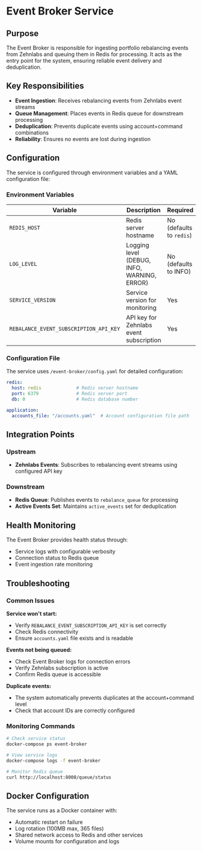 # Event Broker Service

## Purpose

The Event Broker is responsible for ingesting portfolio rebalancing events from Zehnlabs and queuing them in Redis for processing. It acts as the entry point for the system, ensuring reliable event delivery and deduplication.

## Key Responsibilities

- **Event Ingestion**: Receives rebalancing events from Zehnlabs event streams
- **Queue Management**: Places events in Redis queue for downstream processing
- **Deduplication**: Prevents duplicate events using account+command combinations
- **Reliability**: Ensures no events are lost during ingestion

## Configuration

The service is configured through environment variables and a YAML configuration file:

### Environment Variables

| Variable | Description | Required |
|----------|-------------|----------|
| `REDIS_HOST` | Redis server hostname | No (defaults to `redis`) |
| `LOG_LEVEL` | Logging level (DEBUG, INFO, WARNING, ERROR) | No (defaults to INFO) |
| `SERVICE_VERSION` | Service version for monitoring | Yes |
| `REBALANCE_EVENT_SUBSCRIPTION_API_KEY` | API key for Zehnlabs event subscription | Yes |

### Configuration File

The service uses `/event-broker/config.yaml` for detailed configuration:

```yaml
redis:
  host: redis             # Redis server hostname
  port: 6379              # Redis server port
  db: 0                   # Redis database number

application:
  accounts_file: "/accounts.yaml"  # Account configuration file path
```

## Integration Points

### Upstream
- **Zehnlabs Events**: Subscribes to rebalancing event streams using configured API key

### Downstream
- **Redis Queue**: Publishes events to `rebalance_queue` for processing
- **Active Events Set**: Maintains `active_events` set for deduplication

## Health Monitoring

The Event Broker provides health status through:
- Service logs with configurable verbosity
- Connection status to Redis queue
- Event ingestion rate monitoring

## Troubleshooting

### Common Issues

**Service won't start:**
- Verify `REBALANCE_EVENT_SUBSCRIPTION_API_KEY` is set correctly
- Check Redis connectivity
- Ensure `accounts.yaml` file exists and is readable

**Events not being queued:**
- Check Event Broker logs for connection errors
- Verify Zehnlabs subscription is active
- Confirm Redis queue is accessible

**Duplicate events:**
- The system automatically prevents duplicates at the account+command level
- Check that account IDs are correctly configured

### Monitoring Commands

```bash
# Check service status
docker-compose ps event-broker

# View service logs
docker-compose logs -f event-broker

# Monitor Redis queue
curl http://localhost:8000/queue/status
```

## Docker Configuration

The service runs as a Docker container with:
- Automatic restart on failure
- Log rotation (100MB max, 365 files)
- Shared network access to Redis and other services
- Volume mounts for configuration and logs